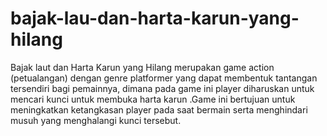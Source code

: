 # bajak-lau-dan-harta-karun-yang-hilang
Bajak laut dan Harta Karun yang Hilang merupakan game action (petualangan) dengan genre platformer yang dapat membentuk tantangan tersendiri bagi pemainnya, dimana pada game ini player diharuskan untuk mencari kunci untuk membuka harta karun .Game ini bertujuan untuk meningkatkan ketangkasan player pada saat bermain serta menghindari musuh yang menghalangi kunci tersebut.
